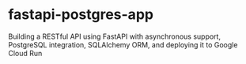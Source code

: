 # fastapi-postgres-app
Building a RESTful API using FastAPI with asynchronous support, PostgreSQL integration, SQLAlchemy ORM, and deploying it to Google Cloud Run
